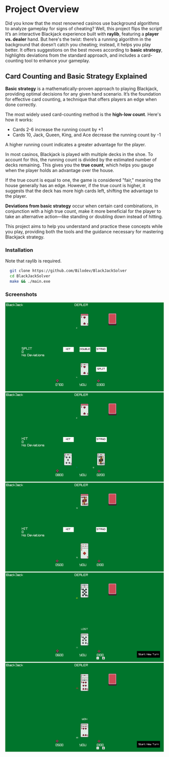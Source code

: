 # Project Overview

Did you know that the most renowned casinos use background algorithms to analyze gameplay for signs of cheating? Well, this project flips the script! It’s an interactive Blackjack experience built with **raylib**, featuring a **player vs. dealer** hand. But here's the twist: there’s a running algorithm in the background that doesn’t catch you cheating; instead, it helps you play better. It offers suggestions on the best moves according to **basic strategy**, highlights deviations from the standard approach, and includes a card-counting tool to enhance your gameplay.

## Card Counting and Basic Strategy Explained

**Basic strategy** is a mathematically-proven approach to playing Blackjack, providing optimal decisions for any given hand scenario. It’s the foundation for effective card counting, a technique that offers players an edge when done correctly.

The most widely used card-counting method is the **high-low count**. Here's how it works:

- Cards 2-6 increase the running count by +1
- Cards 10, Jack, Queen, King, and Ace decrease the running count by -1

A higher running count indicates a greater advantage for the player.

In most casinos, Blackjack is played with multiple decks in the shoe. To account for this, the running count is divided by the estimated number of decks remaining. This gives you the **true count**, which helps you gauge when the player holds an advantage over the house.

If the true count is equal to one, the game is considered "fair," meaning the house generally has an edge. However, if the true count is higher, it suggests that the deck has more high cards left, shifting the advantage to the player.

**Deviations from basic strategy** occur when certain card combinations, in conjunction with a high true count, make it more beneficial for the player to take an alternative action—like standing or doubling down instead of hitting.

This project aims to help you understand and practice these concepts while you play, providing both the tools and the guidance necessary for mastering Blackjack strategy.

### Installation
Note that raylib is required.
```bash
  git clone https://github.com/Bilodev/BlackJackSolver
  cd BlackJackSolver
  make && ./main.exe
```

### Screenshots
![](img/img1.png)
![](img/img2.png)
![](img/img4.png)
![](img/img3.png)
![](img/img5.png)
